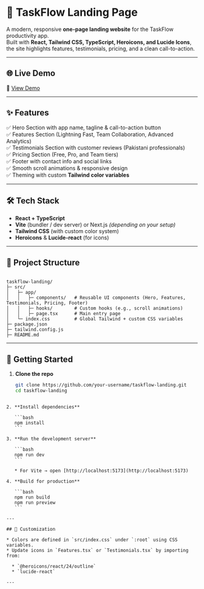 # 🚀 TaskFlow Landing Page

A modern, responsive **one-page landing website** for the TaskFlow productivity app.  
Built with **React, Tailwind CSS, TypeScript, Heroicons, and Lucide Icons**, the site highlights features, testimonials, pricing, and a clean call-to-action.  

---

## 🌐 Live Demo

🔗 [View Demo](https://taskflow-landingpage.netlify.app/)

---

## ✨ Features

✅ Hero Section with app name, tagline & call-to-action button  
✅ Features Section (Lightning Fast, Team Collaboration, Advanced Analytics)  
✅ Testimonials Section with customer reviews (Pakistani professionals)  
✅ Pricing Section (Free, Pro, and Team tiers)  
✅ Footer with contact info and social links  
✅ Smooth scroll animations & responsive design  
✅ Theming with custom **Tailwind color variables**  

---

## 🛠️ Tech Stack

- **React + TypeScript**
- **Vite** (bundler / dev server) or Next.js *(depending on your setup)*  
- **Tailwind CSS** (with custom color system)  
- **Heroicons** & **Lucide-react** (for icons)  

---

## 📂 Project Structure

```

taskflow-landing/
├─ src/
│   ├─ app/
│   │   ├─ components/   # Reusable UI components (Hero, Features, Testimonials, Pricing, Footer)
│   │   ├─ hooks/        # Custom hooks (e.g., scroll animations)
│   │   ├─ page.tsx      # Main entry page
│   └─ index.css         # Global Tailwind + custom CSS variables
├─ package.json
├─ tailwind.config.js
├─ README.md

````

---

## 🚀 Getting Started

1. **Clone the repo**
   ```bash
   git clone https://github.com/your-username/taskflow-landing.git
   cd taskflow-landing
````

2. **Install dependencies**

   ```bash
   npm install
   ```

3. **Run the development server**

   ```bash
   npm run dev
   ```

   * For Vite → open [http://localhost:5173](http://localhost:5173)

4. **Build for production**

   ```bash
   npm run build
   npm run preview
   ```

---

## 🎨 Customization

* Colors are defined in `src/index.css` under `:root` using CSS variables.
* Update icons in `Features.tsx` or `Testimonials.tsx` by importing from:

  * `@heroicons/react/24/outline`
  * `lucide-react`

---
